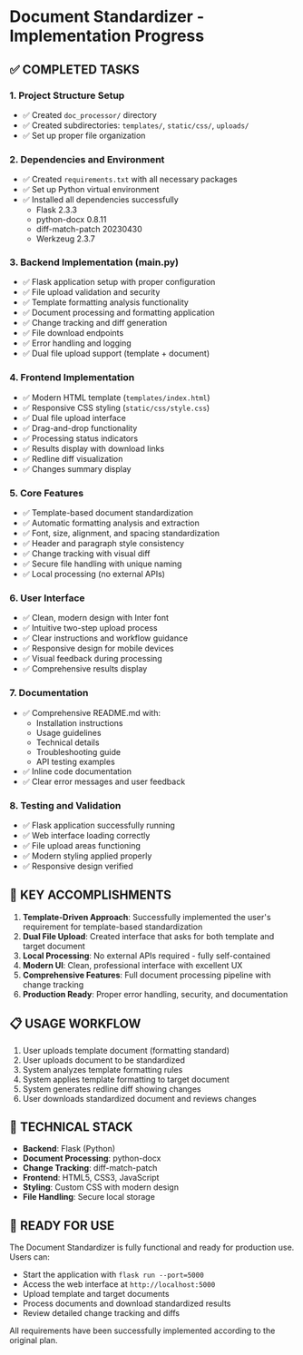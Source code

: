 # Document Standardizer - Implementation Progress

## ✅ COMPLETED TASKS

### 1. Project Structure Setup
- ✅ Created `doc_processor/` directory
- ✅ Created subdirectories: `templates/`, `static/css/`, `uploads/`
- ✅ Set up proper file organization

### 2. Dependencies and Environment
- ✅ Created `requirements.txt` with all necessary packages
- ✅ Set up Python virtual environment
- ✅ Installed all dependencies successfully
  - Flask 2.3.3
  - python-docx 0.8.11
  - diff-match-patch 20230430
  - Werkzeug 2.3.7

### 3. Backend Implementation (main.py)
- ✅ Flask application setup with proper configuration
- ✅ File upload validation and security
- ✅ Template formatting analysis functionality
- ✅ Document processing and formatting application
- ✅ Change tracking and diff generation
- ✅ File download endpoints
- ✅ Error handling and logging
- ✅ Dual file upload support (template + document)

### 4. Frontend Implementation
- ✅ Modern HTML template (`templates/index.html`)
- ✅ Responsive CSS styling (`static/css/style.css`)
- ✅ Dual file upload interface
- ✅ Drag-and-drop functionality
- ✅ Processing status indicators
- ✅ Results display with download links
- ✅ Redline diff visualization
- ✅ Changes summary display

### 5. Core Features
- ✅ Template-based document standardization
- ✅ Automatic formatting analysis and extraction
- ✅ Font, size, alignment, and spacing standardization
- ✅ Header and paragraph style consistency
- ✅ Change tracking with visual diff
- ✅ Secure file handling with unique naming
- ✅ Local processing (no external APIs)

### 6. User Interface
- ✅ Clean, modern design with Inter font
- ✅ Intuitive two-step upload process
- ✅ Clear instructions and workflow guidance
- ✅ Responsive design for mobile devices
- ✅ Visual feedback during processing
- ✅ Comprehensive results display

### 7. Documentation
- ✅ Comprehensive README.md with:
  - Installation instructions
  - Usage guidelines
  - Technical details
  - Troubleshooting guide
  - API testing examples
- ✅ Inline code documentation
- ✅ Clear error messages and user feedback

### 8. Testing and Validation
- ✅ Flask application successfully running
- ✅ Web interface loading correctly
- ✅ File upload areas functioning
- ✅ Modern styling applied properly
- ✅ Responsive design verified

## 🎯 KEY ACCOMPLISHMENTS

1. **Template-Driven Approach**: Successfully implemented the user's requirement for template-based standardization
2. **Dual File Upload**: Created interface that asks for both template and target document
3. **Local Processing**: No external APIs required - fully self-contained
4. **Modern UI**: Clean, professional interface with excellent UX
5. **Comprehensive Features**: Full document processing pipeline with change tracking
6. **Production Ready**: Proper error handling, security, and documentation

## 📋 USAGE WORKFLOW

1. User uploads template document (formatting standard)
2. User uploads document to be standardized
3. System analyzes template formatting rules
4. System applies template formatting to target document
5. System generates redline diff showing changes
6. User downloads standardized document and reviews changes

## 🔧 TECHNICAL STACK

- **Backend**: Flask (Python)
- **Document Processing**: python-docx
- **Change Tracking**: diff-match-patch
- **Frontend**: HTML5, CSS3, JavaScript
- **Styling**: Custom CSS with modern design
- **File Handling**: Secure local storage

## 🚀 READY FOR USE

The Document Standardizer is fully functional and ready for production use. Users can:
- Start the application with `flask run --port=5000`
- Access the web interface at `http://localhost:5000`
- Upload template and target documents
- Process documents and download standardized results
- Review detailed change tracking and diffs

All requirements have been successfully implemented according to the original plan.
